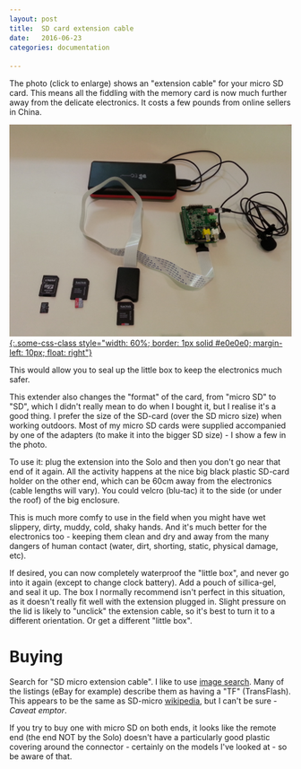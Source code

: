 ```yaml
---
layout: post
title:  SD card extension cable
date:   2016-06-23
categories: documentation

---
```



The photo (click to enlarge) shows an "extension cable" for your micro
SD card.  This means all the fiddling with the memory card is now much
further away from the delicate electronics.  It costs a few pounds
from online sellers in China.

[![measuring A+ power](/img/sdcard-extension-cable.jpg "extension cable" ){:.some-css-class style="width: 60%; border: 1px solid #e0e0e0; margin-left: 10px; float: right"}](/img/sdcard-extension-cable.jpg)

This would allow you to seal up the little box to keep the electronics
much safer.

This extender also changes the "format" of the card, from "micro SD"
to "SD", which I didn't really mean to do when I bought it, but I
realise it's a good thing.  I prefer the size of the SD-card (over the
SD micro size) when working outdoors.  Most of my micro SD cards were
supplied accompanied by one of the adapters (to make it into the
bigger SD size) - I show a few in the photo.

To use it: plug the extension into the Solo and then you don't go near
that end of it again.  All the activity happens at the nice big black
plastic SD-card holder on the other end, which can be 60cm away from
the electronics (cable lengths will vary).  You could velcro (blu-tac)
it to the side (or under the roof) of the big enclosure.

This is much more comfy to use in the field when you might have wet
slippery, dirty, muddy, cold, shaky hands.  And it's much better for
the electronics too - keeping them clean and dry and away from the
many dangers of human contact (water, dirt, shorting, static, physical
damage, etc).

If desired, you can now completely waterproof the "little box", and
never go into it again (except to change clock battery).  Add a pouch
of sillica-gel, and seal it up.  The box I normally recommend isn't
perfect in this situation, as it doesn't really fit well with the
extension plugged in.  Slight pressure on the lid is likely to
"unclick" the extension cable, so it's best to turn it to a different
orientation.  Or get a different "little box".


# Buying

Search for "SD micro extension cable".  I like to use [image
search](https://www.google.co.uk/search?q=sd+micro+extension+cable&tbm=isch).
Many of the listings (eBay for example) describe them as having a "TF"
(TransFlash).  This appears to be the same as SD-micro
[wikipedia](https://en.wikipedia.org/wiki/Secure_Digital#TransFlash),
but I can't be sure - <em>Caveat emptor</em>.

If you try to buy one with micro SD on both ends, it looks like the
remote end (the end NOT by the Solo) doesn't have a particularly good
plastic covering around the connector - certainly on the models I've
looked at - so be aware of that.

